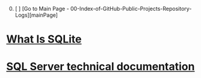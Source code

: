 
00. [ ] [Go to Main Page - 00-Index-of-GitHub-Public-Projects-Repository-Logs][mainPage]

# [What Is SQLite](https://www.sqlitetutorial.net/what-is-sqlite/)

# [SQL Server technical documentation](https://docs.microsoft.com/tr-tr/sql/sql-server/?view=sql-server-ver15)

